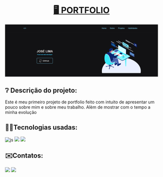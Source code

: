 <h1 align="center"><a href="https://portfolio-jose-lima.vercel.app/"> 🖥️ PORTFOLIO </a></h1>

<img src="/assets/img/printprojeto.PNG">

<h2>❔ Descrição do projeto:</h2>
<p>Este é meu primeiro projeto de portfolio feito com intuito de apresentar um pouco sobre mim e sobre meu trabalho. Alèm de mostrar com o tempo a minha evolução</p>
<h2> 👨‍💻Tecnologias usadas:</h2>

<div style="display: inline_block">
  <img alt="js" src="https://img.shields.io/badge/JavaScript-F7DF1E?style=for-the-badge&logo=javascript&logoColor=black" /> 
  <img src="https://img.shields.io/badge/HTML5-E34F26?style=for-the-badge&logo=html5&logoColor=white" />
  <img src="https://img.shields.io/badge/CSS-1283e0?&style=for-the-badge&logo=css3&logoColor=white" />
</div>

<h2> ✉️Contatos:</h2>
<a href = "mailto:jalimag0206@gmail.com"><img src="https://img.shields.io/badge/-Gmail-%23333?style=for-the-badge&logo=gmail&logoColor=white" target="_blank"></a>
<a href="https://www.linkedin.com/in/jose-limag/" target="_blank"><img src="https://img.shields.io/badge/-LinkedIn-%230077B5?style=for-the-badge&logo=linkedin&logoColor=white" target="_blank"></a>
